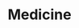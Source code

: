 ---
layout: classification
title: Medicine
image: /img/previewimg.png
featured: true
applications: false
tags:
  - abc
  - cde
  - xyz
  - cde
  - xyz
classification_partners:
  - type: Classification Supporter
    list:
      - name: Mark of excellance
        img: /img/ritheme_rotary.png
      - name: Mark of excellance
        img: /img/rotary.png
      - name: Mark of excellance
        img: /img/rotaract.png
      - name: Mark of excellance
        img: /img/rotaract3190.png
  - type: Classification Partner
    list:
      - name: Mark of excellance
        img: /img/ritheme_rotary.png
description:
  Sed elementum lacus a risus luctus suscipit. Aenean sollicitudin sapien neque, in fermentum lorem dignissim a. Nullam eu mattis quam. Donec porttitor nunc a diam molestie blandit. Maecenas quis ultrices ex. Interdum et malesuada fames ac ante ipsum primis in faucibus. Nullam eget vehicula lorem, vitae porta nisi. Ut vel quam erat. Ut vitae erat tincidunt, tristique mi ac, pharetra dolor. In et suscipit ex. Pellentesque aliquet velit tortor, eget placerat mi scelerisque a. Aliquam eu dui efficitur purus posuere viverra. Proin ut elit mollis, euismod diam et, fermentum enim.
# mentors:
#   - name: Testing Name
#     company: Company
#     img: /img/t1.png
#     social:
#       linkedin: https://www.linkedin.com/in/zeospec/
#       twitter: https://twitter.com/ZeoSpec
#       facebook: https://www.facebook.com/zeospec/
#       instagram: https://www.instagram.com/ZeoSpec/
#     introduction: The objective of the game is to get 3 sets of properties in distinct colors. The first player to 3 sets wins the game. There are some action cards, which let you get money/properties from other players. Important action cards, relevant for this post
---